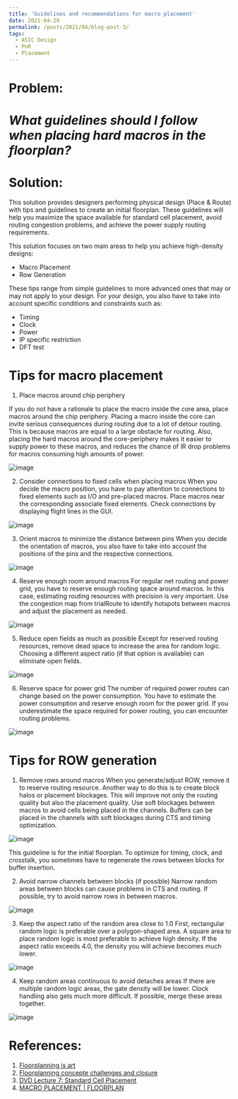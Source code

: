 ```yaml
---
title: 'Guidelines and recommendations for macro placement'
date: 2021-04-29
permalink: /posts/2021/04/blog-post-3/
tags:
  - ASIC Design
  - PnR
  - Placement
---
```


Problem:
========
# *What guidelines should I follow when placing hard macros in the floorplan?*

Solution:
=========

This solution provides designers performing physical design (Place & Route) with tips and guidelines to create an initial floorplan. These guidelines will help you maximize the space available for standard cell placement, avoid routing congestion problems, and achieve the power supply routing requirements.

This solution focuses on two main areas to help you achieve high-density designs:
* Macro Placement
* Row Generation

These tips range from simple guidelines to more advanced ones that may or may not apply to your design. For your design, you also have to take into account specific conditions and constraints such as:
* Timing
* Clock
* Power
* IP specific restriction
* DFT test

Tips for macro placement
========================

1. Place macros around chip periphery

If you do not have a rationale to place the macro inside the core area, place macros around the chip periphery. Placing a macro inside the core can invite serious consequences during routing due to a lot of detour routing. This is because macros are equal to a large obstacle for routing. Also, placing the hard macros around the core-periphery makes it easier to supply power to these macros, and reduces the chance of IR drop problems for macros consuming high amounts of power.

![image](https://user-images.githubusercontent.com/58098260/164183682-ebb7c435-e229-4d89-88f8-c1d04557f55a.png)

2. Consider connections to fixed cells when placing macros
When you decide the macro position, you have to pay attention to connections to fixed elements such as I/O and pre-placed macros. Place macros near the corresponding associate fixed elements. Check connections by displaying flight lines in the GUI.

![image](https://user-images.githubusercontent.com/58098260/164184451-7fc6a3d0-9673-4f47-8d2c-7aebeec6e4e5.png)

3. Orient macros to minimize the distance between pins
When you decide the orientation of macros, you also have to take into account the positions of the pins and the respective connections.

![image](https://user-images.githubusercontent.com/58098260/164184497-f44dd828-9300-4f64-8bd6-44c3281e4e83.png)

4. Reserve enough room around macros
For regular net routing and power grid, you have to reserve enough routing space around macros. In this case, estimating routing resources with precision is very important. Use the congestion map from trialRoute to identify hotspots between macros and adjust the placement as needed.

![image](https://user-images.githubusercontent.com/58098260/164184561-39fd7ad0-207a-47d6-a92f-955dc5a1843e.png)

5. Reduce open fields as much as possible
Except for reserved routing resources, remove dead space to increase the area for random logic. Choosing a different aspect ratio (if that option is available) can eliminate open fields.

![image](https://user-images.githubusercontent.com/58098260/164184617-3f4ad0ed-7331-4cee-8849-4e310d26aded.png)
 
6. Reserve space for power grid
The number of required power routes can change based on the power consumption. You have to estimate the power consumption and reserve enough room for the power grid. If you underestimate the space required for power routing, you can encounter routing problems.

![image](https://user-images.githubusercontent.com/58098260/164184670-f512d093-e25e-42ef-8a0d-55a6ef9a57a8.png)

Tips for ROW generation
==========================
 1. Remove rows around macros
 When you generate/adjust ROW, remove it to reserve routing resource. Another way to do this is to create block halos or placement blockages. This will improve not only the routing quality but also the placement quality. Use soft blockages between macros to avoid cells being placed in the channels. Buffers can be placed in the channels with soft blockages during CTS and timing optimization.
 
 ![image](https://user-images.githubusercontent.com/58098260/164184971-ec735e67-6998-4417-b86f-974ae02a417a.png)
 
 This guideline is for the initial floorplan. To optimize for timing, clock, and crosstalk, you sometimes have to regenerate the rows between blocks for buffer insertion.

 2. Avoid narrow channels between blocks (if possible)
Narrow random areas between blocks can cause problems in CTS and routing. If possible, try to avoid narrow rows in between macros.

![image](https://user-images.githubusercontent.com/58098260/164185074-eb99d6e1-40c1-4f94-9444-04c93ba7a862.png)

 3. Keep the aspect ratio of the random area close to 1.0
 First, rectangular random logic is preferable over a polygon-shaped area. A square area to place random logic is most preferable to achieve high density. If the aspect ratio exceeds 4.0, the density you will achieve becomes much lower.

![image](https://user-images.githubusercontent.com/58098260/164185267-c9a752fe-061e-4263-9361-812459197227.png)

 4. Keep random areas continuous to avoid detaches areas
If there are multiple random logic areas, the gate density will be lower. Clock handling also gets much more difficult. If possible, merge these areas together.

![image](https://user-images.githubusercontent.com/58098260/164185328-3d49370f-93f1-4819-b24c-d2f52bcc49b1.png)

References:
===========
1. [Floorplanning is art](https://www.physicaldesign4u.com/2019/12/floorplanning-floor-planning-is-art-of.html)
2. [Floorplanning concepte challenges and closure](https://www.edn.com/floorplanning-concept-challenges-and-closure/)
3. [DVD Lecture 7: Standard Cell Placement](https://youtu.be/mAXisjzajlw)
4. [MACRO PLACEMENT | FLOORPLAN](https://youtu.be/XLosNcX45Cs)

